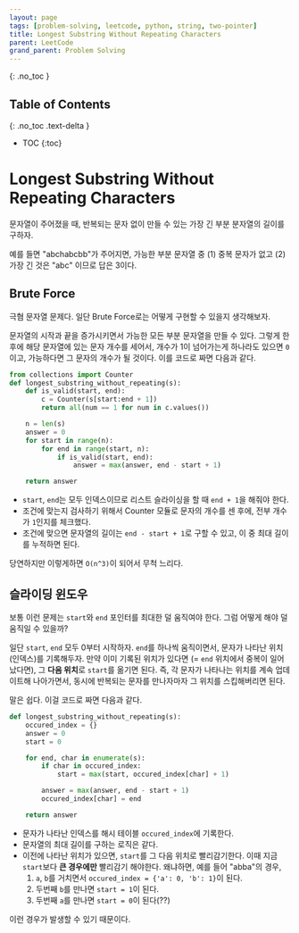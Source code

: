 ```yaml
---
layout: page
tags: [problem-solving, leetcode, python, string, two-pointer]
title: Longest Substring Without Repeating Characters
parent: LeetCode
grand_parent: Problem Solving
---
```


{: .no_toc }
## Table of Contents
{: .no_toc .text-delta }
- TOC
{:toc}

# Longest Substring Without Repeating Characters
 문자열이 주어졌을 때, 반복되는 문자 없이 만들 수 있는 가장 긴 부분
 분자열의 길이를 구하자.

 예를 들면 "abchabcbb"가 주어지면, 가능한 부분 문자열 중 (1) 중복
 문자가 없고 (2) 가장 긴 것은 "abc" 이므로 답은 3이다.

## Brute Force
 극혐 문자열 문제다. 일단 Brute Force로는 어떻게 구현할 수 있을지
 생각해보자.

 문자열의 시작과 끝을 증가시키면서 가능한 모든 부분 문자열을 만들 수
 있다. 그렇게 한 후에 해당 문자열에 있는 문자 개수를 세어서, 개수가
 1이 넘어가는게 하나라도 있으면 `0`이고, 가능하다면 그 문자의 개수가
 될 것이다. 이를 코드로 짜면 다음과 같다.

```python
from collections import Counter
def longest_substring_without_repeating(s):
    def is_valid(start, end):
        c = Counter(s[start:end + 1])
        return all(num == 1 for num in c.values())

    n = len(s)
    answer = 0
    for start in range(n):
        for end in range(start, n):
            if is_valid(start, end):
                answer = max(answer, end - start + 1)

    return answer
```

 - `start`, `end`는 모두 인덱스이므로 리스트 슬라이싱을 할 때 `end +
   1`을 해줘야 한다.
 - 조건에 맞는지 검사하기 위해서 Counter 모듈로 문자의 개수를 센 후에,
   전부 개수가 `1`인지를 체크했다.
 - 조건에 맞으면 문자열의 길이는 `end - start + 1`로 구할 수 있고, 이
   중 최대 길이를 누적하면 된다.

 당연하지만 이렇게하면 `O(n^3)`이 되어서 무척 느리다.


## 슬라이딩 윈도우
 보통 이런 문제는 `start`와 `end` 포인터를 최대한 덜 움직여야
 한다. 그럼 어떻게 해야 덜 움직일 수 있을까?

 일단 `start`, `end` 모두 0부터 시작하자. `end`를 하나씩 움직이면서,
 문자가 나타난 위치(인덱스)를 기록해두자. 만약 이미 기록된 위치가
 있다면 (= `end` 위치에서 중복이 일어났다면), 그 **다음 위치**로
 `start`를 옮기면 된다. 즉, 각 문자가 나타나는 위치를 계속 업데이트해
 나아가면서, 동시에 반복되는 문자를 만나자마자 그 위치를 스킵해버리면
 된다.

 말은 쉽다. 이걸 코드로 짜면 다음과 같다.

```python
def longest_substring_without_repeating(s):
    occured_index = {}
    answer = 0
    start = 0

    for end, char in enumerate(s):
        if char in occured_index:
            start = max(start, occured_index[char] + 1)

        answer = max(answer, end - start + 1)
        occured_index[char] = end

    return answer
```
 - 문자가 나타난 인덱스를 해시 테이블 `occured_index`에 기록한다.
 - 문자열의 최대 길이를 구하는 로직은 같다.
 - 이전에 나타난 위치가 있으면, `start`를 그 다음 위치로
   빨리감기한다. 이때 지금 `start`보다 **큰 경우에만** 빨리감기
   해야한다. 왜냐하면, 예를 들어 "abba"의 경우,
     1. `a`, `b`를 거치면서 `occured_index = {'a': 0,
        'b': 1}`이 된다.
     2. 두번째 `b`를 만나면 `start = 1`이 된다.
     3. 두번째 `a`를 만나면 `start = 0`이 된다(??)

 이런 경우가 발생할 수 있기 때문이다.
